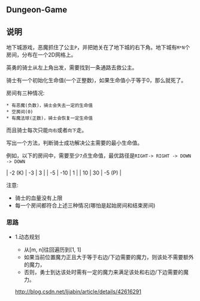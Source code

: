 ## Dungeon-Game

## 说明
地下城游戏，恶魔抓住了公主`P`，并把她关在了地下城的右下角。地下城有`M*N`个房间，分布在一个2D网格上。

英勇的骑士从左上角出发，需要找到一条通路去救公主。

骑士有一个初始化生命值(一个正整数)，如果生命值小于等于0，那么就死了。

房间有三种情况:

	* 有恶魔(负数)，骑士会失去一定的生命值
	* 空房间(0)
	* 有魔法球(正数)，骑士会恢复一定生命值

而且骑士每次只能`向右`或者`向下`走。

写出一个方法，判断骑士成功解决公主需要的最小生命值。

例如，以下的房间中，需要至少`7`点生命值，最优路径是`RIGHT-> RIGHT -> DOWN -> DOWN`

| -2 (K) | -3 | 3 |
| -5 | -10 | 1 |
| 10 | 30 | -5 (P) |

注意:

* 骑士的血量没有上限
* 每一个房间都符合上述三种情况(哪怕是起始房间和结束房间)

### 思路

* 1.动态规划
	* 从[m, n]往回遍历到[1, 1]
	* 如果当前位置魔力正且大于等于右边/下边需要的魔力，则该处不需要额外的魔力，
	* 否则，勇士到达该处时需有一定的魔力来满足该处和右边/下边需要的魔力。
	
	http://blog.csdn.net/ljiabin/article/details/42616291

